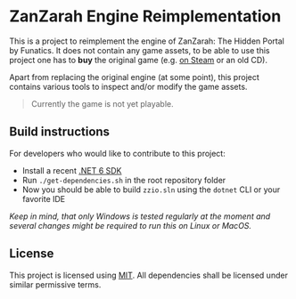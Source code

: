 # ZanZarah Engine Reimplementation

This is a project to reimplement the engine of ZanZarah: The Hidden Portal by Funatics. It does not contain any game assets, to be able to use this project one has to **buy** the original game (e.g. [on Steam](https://store.steampowered.com/app/384570/Zanzarah_The_Hidden_Portal/) or an old CD).

Apart from replacing the original engine (at some point), this project contains various tools to inspect and/or modify the game assets.

> Currently the game is not yet playable.

## Build instructions

For developers who would like to contribute to this project:

  - Install a recent [.NET 6 SDK](https://dotnet.microsoft.com/en-us/download)
  - Run `./get-dependencies.sh` in the root repository folder
  - Now you should be able to build `zzio.sln` using the `dotnet` CLI or your favorite IDE

*Keep in mind, that only Windows is tested regularly at the moment and several changes might be required to run this on Linux or MacOS.* 

## License

This project is licensed using [MIT](https://opensource.org/licenses/MIT).
All dependencies shall be licensed under similar permissive terms.
